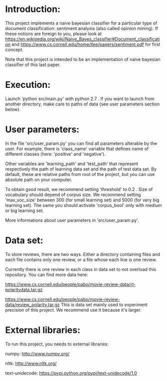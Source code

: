 Introduction:
=============

This project implements a naive bayesian classifier for a particular type of
document classification: sentiment analysis (also called opinion mining).
If these notions are foreign to you, please look at
https://en.wikipedia.org/wiki/Naive_Bayes_classifier#Document_classification
and
https://www.cs.cornell.edu/home/llee/papers/sentiment.pdf
for first concept.

Note that this project is intended to be an implementation of naive bayesian
classifier of this last paper.

Execution:
==========

Launch 'python src/main.py' with python 2.7 . If you want to launch from another
directory, make care to paths of data (see user parameters section below).

User parameters:
================

In the file 'src/user_param.py' you can find all parameters alterable by the
user. For example, there is 'class_name' variable that defines name of different
classes (here: 'positive' and 'negative').

Other variables are 'learning_path' and 'test_path' that represent respectively
the path of learning data set and the path of test data set. By default, these
are relative paths from root of the project, but you can use absolute path on
your computer.

To obtain good result, we recommend setting 'threshold' to 0.2 . Size of
vocabulary should depend of corpus size. We recommend setting 'max_voc_size'
between 300 (for small learning set) and 5000 (for very big learning set). The
same you should activate 'corpus_bool' only with medium or big learning set.

More informations about user parameters in 'src/user_param.py'.

Data set:
=========

To store reviews, there are two ways. Either a directory containing files and
each file contains only one review, or a file whose each line is one review.

Currently there is one review in each class in data set to not overload this
repository.
You can find more data here:

https://www.cs.cornell.edu/people/pabo/movie-review-data/rt-polaritydata.tar.gz

https://www.cs.cornell.edu/people/pabo/movie-review-data/review_polarity.tar.gz
This is data set mainly used to experiment precision of this project. We
recommend use it because it's larger.

External libraries:
===================

To run this project, you needs to external libraries:

numpy:
http://www.numpy.org/

nltk:
http://www.nltk.org/

text-unidecode:
https://pypi.python.org/pypi/text-unidecode/1.0


